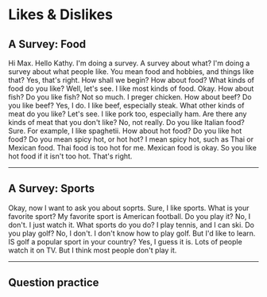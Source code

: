 # Likes & Dislikes

## A Survey: Food

Hi Max.
Hello Kathy.
I'm doing a survey.
A survey about what?
I'm doing a survey about what people like.
You mean food and hobbies, and things like that?
Yes, that's right.
How shall we begin?
How about food?
What kinds of food do you like?
Well, let's see.
I like most kinds of food.
Okay. How about fish?
Do you like fish?
Not so much.
I preger chicken.
How about beef?
Do you like beef?
Yes, I do.
I like beef, especially steak.
What other kinds of meat do you like?
Let's see.
I like pork too, especially ham.
Are there any kinds of meat that you don't like?
No, not really.
Do you like Italian food?
Sure. For example, I like spaghetii.
How about hot food?
Do you like hot food?
Do you mean spicy hot, or hot hot?
I mean spicy hot, such as Thai or Mexican food.
Thai food is too hot for me.
Mexican food is okay.
So you like hot food if it isn't too hot.
That's right.

---

## A Survey: Sports

Okay, now I want to ask you about soprts.
Sure, I like sports.
What is your favorite sport?
My favorite sport is American football.
Do you play it?
No, I don't. I just watch it.
What sports do you do?
I play tennis, and I can ski.
Do you play golf?
No, I don't.
I don't know how to play golf. But I'd like to learn.
IS golf a popular sport in your country?
Yes, I guess it is.
Lots of people watch it on TV.
But I think most people don't play it.

---

## Question practice

